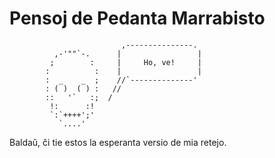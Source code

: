 Pensoj de Pedanta Marrabisto
============================

```
                         ,---------------.
          ,-'""`-.      |                 |
         ;        :     |     Ho, ve!     |
        :          :    |                 |
        :  _    _  ;    //`--------------'
        : ( )  ( ) :   //
        ::   '`   :;  /
         !:      :!
         `:`++++';'
           `....'
```

Baldaŭ, ĉi tie estos la esperanta versio de mia retejo.
